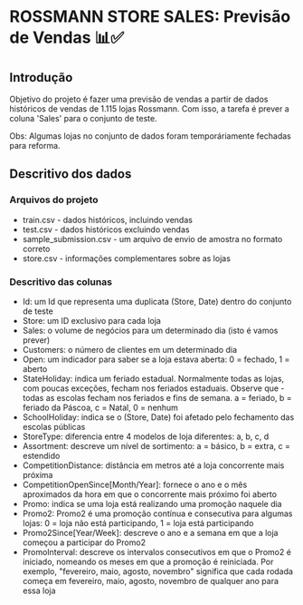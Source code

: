 # ROSSMANN STORE SALES: Previsão de Vendas 📊✅

## Introdução

Objetivo do projeto é fazer uma previsão de vendas a partir de dados históricos de vendas de 1.115 lojas Rossmann. Com isso, a tarefa é prever a coluna 'Sales' para o conjunto de teste.

Obs: Algumas lojas no conjunto de dados foram temporáriamente fechadas para reforma.


## Descritivo dos dados

### Arquivos do projeto

- train.csv - dados históricos, incluindo vendas
- test.csv - dados históricos excluindo vendas
- sample_submission.csv - um arquivo de envio de amostra no formato correto
- store.csv - informações complementares sobre as lojas

### Descritivo das colunas

- Id: um Id que representa uma duplicata (Store, Date) dentro do conjunto de teste
- Store: um ID exclusivo para cada loja
- Sales: o volume de negócios para um determinado dia (isto é vamos prever)
- Customers: o número de clientes em um determinado dia
- Open: um indicador para saber se a loja estava aberta: 0 = fechado, 1 = aberto
- StateHoliday: indica um feriado estadual. Normalmente todas as lojas, com poucas exceções, fecham nos feriados estaduais. Observe que - todas as escolas fecham nos feriados e fins de semana. a = feriado, b = feriado da Páscoa, c = Natal, 0 = nenhum
- SchoolHoliday: indica se o (Store, Date) foi afetado pelo fechamento das escolas públicas
- StoreType: diferencia entre 4 modelos de loja diferentes: a, b, c, d
- Assortment: descreve um nível de sortimento: a = básico, b = extra, c = estendido
- CompetitionDistance: distância em metros até a loja concorrente mais próxima
- CompetitionOpenSince[Month/Year]: fornece o ano e o mês aproximados da hora em que o concorrente mais próximo foi aberto
- Promo: indica se uma loja está realizando uma promoção naquele dia
- Promo2: Promo2 é uma promoção contínua e consecutiva para algumas lojas: 0 = loja não está participando, 1 = loja está participando
- Promo2Since[Year/Week]: descreve o ano e a semana em que a loja começou a participar do Promo2
- PromoInterval: descreve os intervalos consecutivos em que o Promo2 é iniciado, nomeando os meses em que a promoção é reiniciada. Por exemplo, "fevereiro, maio, agosto, novembro" significa que cada rodada começa em fevereiro, maio, agosto, novembro de qualquer ano para essa loja
